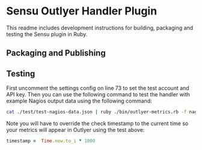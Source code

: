 # Sensu Outlyer Handler Plugin

This readme includes development instructions for building, packaging and testing the Sensu plugin in Ruby.

## Packaging and Publishing



## Testing

First uncomment the settings config on line 73 to set the test account and API key.
Then you can use the following command to test the handler with example Nagios
output data using the following command:

```bash
cat ./test/test-nagios-data.json | ruby ./bin/outlyer-metrics.rb -f nagios
```

Note you will have to override the check timestamp to the current time so your
metrics will appear in Outlyer using the test above:

```ruby
timestamp =  Time.now.to_i * 1000
```
